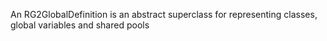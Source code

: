 An RG2GlobalDefinition is an abstract superclass for representing classes, global variables and shared pools
